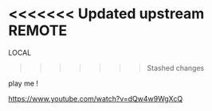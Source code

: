 <<<<<<< Updated upstream
REMOTE
=======
LOCAL

>>>>>>> Stashed changes

play me !

https://www.youtube.com/watch?v=dQw4w9WgXcQ
